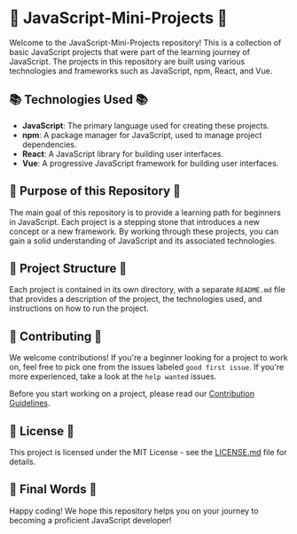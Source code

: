 # 🚀 JavaScript-Mini-Projects 🚀

Welcome to the JavaScript-Mini-Projects repository! This is a collection of basic JavaScript projects that were part of the learning journey of JavaScript. The projects in this repository are built using various technologies and frameworks such as JavaScript, npm, React, and Vue.

## 📚 Technologies Used 📚

- **JavaScript**: The primary language used for creating these projects.
- **npm**: A package manager for JavaScript, used to manage project dependencies.
- **React**: A JavaScript library for building user interfaces.
- **Vue**: A progressive JavaScript framework for building user interfaces.

## 🎯 Purpose of this Repository 🎯

The main goal of this repository is to provide a learning path for beginners in JavaScript. Each project is a stepping stone that introduces a new concept or a new framework. By working through these projects, you can gain a solid understanding of JavaScript and its associated technologies.

## 📂 Project Structure 📂

Each project is contained in its own directory, with a separate `README.md` file that provides a description of the project, the technologies used, and instructions on how to run the project.

## 🤝 Contributing 🤝

We welcome contributions! If you're a beginner looking for a project to work on, feel free to pick one from the issues labeled `good first issue`. If you're more experienced, take a look at the `help wanted` issues.

Before you start working on a project, please read our [Contribution Guidelines](CONTRIBUTING.md).

## 📜 License 📜

This project is licensed under the MIT License - see the [LICENSE.md](LICENSE) file for details.

## 🎉 Final Words 🎉

Happy coding! We hope this repository helps you on your journey to becoming a proficient JavaScript developer!